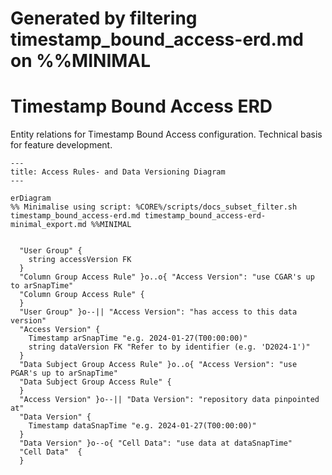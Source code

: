 # Generated by filtering timestamp_bound_access-erd.md on %%MINIMAL
# Timestamp Bound Access ERD

Entity relations for Timestamp Bound Access configuration. Technical basis for feature development.

```mermaid
---
title: Access Rules- and Data Versioning Diagram
---

erDiagram
%% Minimalise using script: %CORE%/scripts/docs_subset_filter.sh timestamp_bound_access-erd.md timestamp_bound_access-erd-minimal_export.md %%MINIMAL


  "User Group" { 
    string accessVersion FK
  }
  "Column Group Access Rule" }o..o{ "Access Version": "use CGAR's up to arSnapTime"
  "Column Group Access Rule" {
  }
  "User Group" }o--|| "Access Version": "has access to this data version"
  "Access Version" {
    Timestamp arSnapTime "e.g. 2024-01-27(T00:00:00)" 
    string dataVersion FK "Refer to by identifier (e.g. 'D2024-1')"
  }
  "Data Subject Group Access Rule" }o..o{ "Access Version": "use PGAR's up to arSnapTime"
  "Data Subject Group Access Rule" {
  }
  "Access Version" }o--|| "Data Version": "repository data pinpointed at"
  "Data Version" {
    Timestamp dataSnapTime "e.g. 2024-01-27(T00:00:00)" 
  }
  "Data Version" }o--o{ "Cell Data": "use data at dataSnapTime"
  "Cell Data"  {
  }
```

